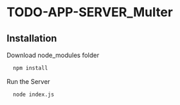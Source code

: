 # TODO-APP-SERVER_Multer
## Installation

Download node_modules folder

```bash
  npm install
```
Run the Server
```bash
  node index.js
```
